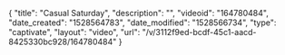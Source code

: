 {
    "title": "Casual Saturday",
    "description": "",
    "videoid": "164780484",
    "date_created": "1528564783",
    "date_modified": "1528566734",
    "type": "captivate",
    "layout": "video",
    "url": "\/v\/3112f9ed-bcdf-45c1-aacd-8425330bc928\/164780484"
}